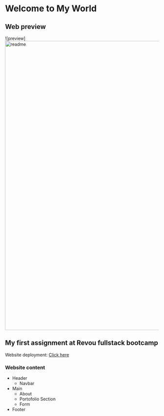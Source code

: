 # Welcome to My World

## Web preview
![preview]<img width="943" alt="readme" src="https://github.com/RevoU-FSSE-2/week-2-fadli131/assets/109584701/c047d8ab-46bc-4468-86b4-ddd1e723df9e">

## My first assignment at Revou fullstack bootcamp
Website deployment: [Click here](https://creative-scone-9e7e6b.netlify.app/)
### Website content 
- Header
  - Navbar
- Main
  - About
  - Portofolio Section
  - Form
- Footer